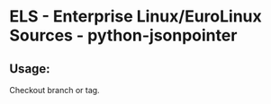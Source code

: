 # ELS - Enterprise Linux/EuroLinux Sources - python-jsonpointer 
## Usage:
  Checkout branch or tag.
